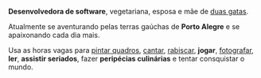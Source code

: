 __Desenvolvedora de software__, vegetariana, esposa e mãe de <a href="http://instagram.com/recarreira">duas gatas</a>.

Atualmente se aventurando pelas terras gaúchas de __Porto Alegre__ e se apaixonando cada dia mais.

Usa as horas vagas para [pintar quadros](http://recarreira-pinturas.tumblr.com),  [cantar](https://www.youtube.com/channel/UCez3UWH2fk20wjdOlJaZkcQ), [rabiscar](http://rabiscos.renatacarreira.com), __jogar__, [fotografar](http://www.flickr.com/photos/recarreira/), __ler__, __assistir seriados__, fazer __peripécias culinárias__ e tentar consquistar o mundo.